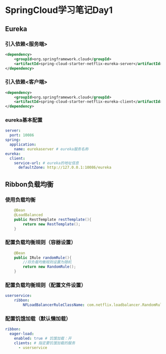 <!--
 * @Author: 七画一只妖
 * @Date: 2022-01-10 11:37:56
 * @LastEditors: 七画一只妖
 * @LastEditTime: 2022-01-10 14:08:15
 * @Description: file content
-->
# SpringCloud学习笔记Day1
## Eureka
### 引入依赖<服务端>
~~~xml
<dependency>
    <groupId>org.springframework.cloud</groupId>
    <artifactId>spring-cloud-starter-netflix-eureka-server</artifactId>
</dependency>
~~~

### 引入依赖<客户端>
~~~xml
<dependency>
    <groupId>org.springframework.cloud</groupId>
    <artifactId>spring-cloud-starter-netflix-eureka-client</artifactId>s
</dependency>
~~~

### eureka基本配置
~~~yml
server:
  port: 10086
spring:
  application:
    name: eurekaserver # eureka服务名称
eureka:
  client:
    service-url: # eureka的地址信息
      defaultZone: http://127.0.0.1:10086/eureka
~~~


## Ribbon负载均衡
### 使用负载均衡
~~~java
    @Bean
    @LoadBalanced
    public RestTemplate restTemplate(){
        return new RestTemplate();
    }
~~~
### 配置负载均衡规则（容器设置）
~~~java
    @Bean
    public IRule randomRule(){
        //将负载均衡规则设置为随机
        return new RandomRule();
    }
~~~
### 配置负载均衡规则（配置文件设置）
~~~yml
userservice:
    ribbon:
        NFLoadBalancerRuleClassName: com.netflix.loadbalancer.RandomRule # 负载均衡规则
~~~
### 配置饥饿加载（默认懒加载）
~~~yml
ribbon:
  eager-load:
    enabled: true # 饥饿加载：开
    clients: # 指定要饥饿加载的服务
      - userservice
~~~